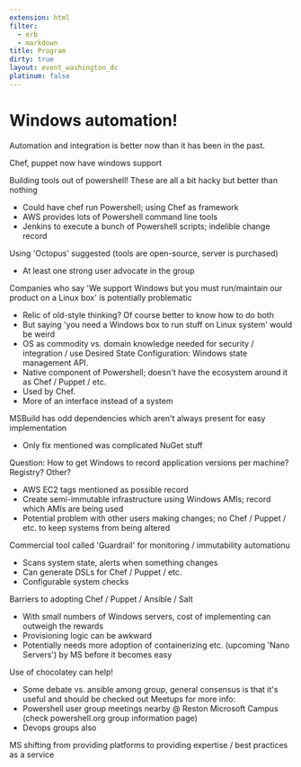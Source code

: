 ```yaml
---
extension: html
filter:
  - erb
  - markdown
title: Program
dirty: true
layout: event_washington_dc
platinum: false
---
```


# Windows automation!

Automation and integration is better now than it has been in the past.

Chef, puppet now have windows support

Building tools out of powershell!  These are all a bit hacky but better than nothing

- Could have chef run Powershell; using Chef as framework
- AWS provides lots of Powershell command line tools
- Jenkins to execute a bunch of Powershell scripts; indelible change record

Using 'Octopus' suggested (tools are open-source, server is purchased)

- At least one strong user advocate in the group

Companies who say 'We support Windows but you must run/maintain our product on a Linux box' is potentially problematic

- Relic of old-style thinking?  Of course better to know how to do both
- But saying 'you need a Windows box to run stuff on Linux system' would be weird
- OS as commodity vs. domain knowledge needed for security / integration / use
Desired State Configuration: Windows state management API.
- Native component of Powershell; doesn't have the ecosystem around it as Chef / Puppet / etc.
- Used by Chef.
- More of an interface instead of a system

MSBuild has odd dependencies which aren't always present for easy implementation

- Only fix mentioned was complicated NuGet stuff

Question: How to get Windows to record application versions per machine?  Registry?  Other?

- AWS EC2 tags mentioned as possible record
- Create semi-immutable infrastructure using Windows AMIs; record which AMIs are being used
- Potential problem with other users making changes; no Chef / Puppet / etc. to keep systems from being altered

Commercial tool called 'Guardrail' for monitoring / immutability automationu

- Scans system state, alerts when something changes
- Can generate DSLs for Chef / Puppet / etc.
- Configurable system checks

Barriers to adopting Chef / Puppet / Ansible / Salt

- With small numbers of Windows servers, cost of implementing can outweigh the rewards
- Provisioning logic can be awkward
- Potentially needs more adoption of containerizing etc. (upcoming 'Nano Servers') by MS before it becomes easy

Use of chocolatey can help!

- Some debate vs. ansible among group, general consensus is that it's useful and should be checked out
Meetups for more info:
- Powershell user group meetings nearby @ Reston Microsoft Campus (check powershell.org group information page)
- Devops groups also

MS shifting from providing platforms to providing expertise / best practices as a service
